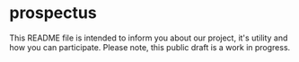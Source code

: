# prospectus
This README file is intended to inform you about our project, it's utility and how you can participate. Please note, this public draft is a work in progress.
